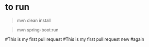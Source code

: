 # to run 

> mvn clean install

> mvn spring-boot:run


#This is my first pull request
#This is my first pull request
new
#again
